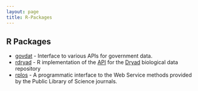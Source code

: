 ```yaml
---
layout: page
title: R-Packages
---
```


## R Packages

+ [govdat][] - Interface to various APIs for government data.
+ [rdryad][] - R implementation of the [API][] for the [Dryad][] biological data repository
+ [rplos][] - A programmatic interface to the Web Service methods provided by the Public Library of Science journals.


[govdat]: http://cran.r-project.org/web/packages/govdat/index.html
[rdryad]: https://github.com/ropensci/rdryad
[Dryad]: http://datadryad.org/
[API]: http://wiki.datadryad.org/Data_Access
[rplos]: http://cran.r-project.org/web/packages/rplos/index.html